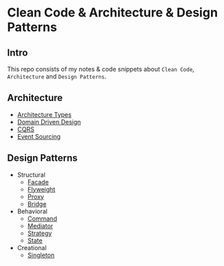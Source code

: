 # Clean Code & Architecture & Design Patterns

## Intro
This repo consists of my notes & code snippets about `Clean Code`, `Architecture` and `Design Patterns`.

## Architecture
- [Architecture Types](architecture/Types.md)
- [Domain Driven Design](architecture/ddd/DomainDrivenDesign.md)
- [CQRS](architecture/CQRS.md)
- [Event Sourcing](architecture/EventSourcing.md)

## Design Patterns
- Structural
    - [Facade](design_patterns/structural/facade.md)
    - [Flyweight](design_patterns/structural/flyweight.md)
    - [Proxy](design_patterns/structural/proxy.md)
    - [Bridge](design_patterns/structural/bridge.md)
- Behavioral
    - [Command](design_patterns/behavioral/command.md)
    - [Mediator](design_patterns/behavioral/mediator.md)
    - [Strategy](design_patterns/behavioral/strategy.md)
    - [State](design_patterns/behavioral/state.md)
- Creational
    - [Singleton](design_patterns/creational/singleton.md)

